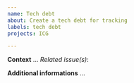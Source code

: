 ```yaml
---
name: Tech debt
about: Create a tech debt for tracking
labels: tech debt
projects: ICG

---
```


**Context**
...
*_Related issue(s)_*:

**Additional informations**
...

